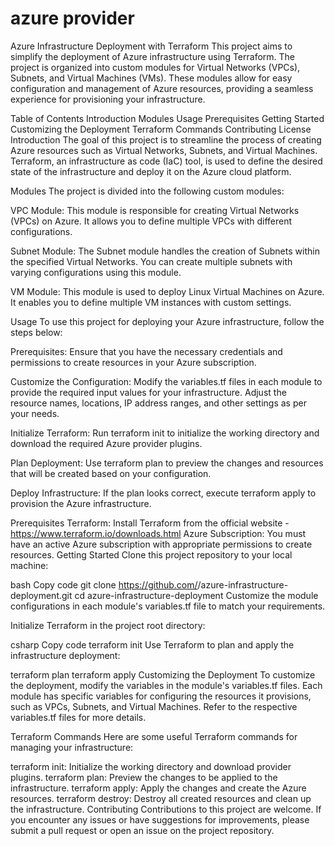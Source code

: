 # azure provider 
Azure Infrastructure Deployment with Terraform
This project aims to simplify the deployment of Azure infrastructure using Terraform. The project is organized into custom modules for Virtual Networks (VPCs), Subnets, and Virtual Machines (VMs). These modules allow for easy configuration and management of Azure resources, providing a seamless experience for provisioning your infrastructure.

Table of Contents
Introduction
Modules
Usage
Prerequisites
Getting Started
Customizing the Deployment
Terraform Commands
Contributing
License
Introduction
The goal of this project is to streamline the process of creating Azure resources such as Virtual Networks, Subnets, and Virtual Machines. Terraform, an infrastructure as code (IaC) tool, is used to define the desired state of the infrastructure and deploy it on the Azure cloud platform.

Modules
The project is divided into the following custom modules:

VPC Module: This module is responsible for creating Virtual Networks (VPCs) on Azure. It allows you to define multiple VPCs with different configurations.

Subnet Module: The Subnet module handles the creation of Subnets within the specified Virtual Networks. You can create multiple subnets with varying configurations using this module.

VM Module: This module is used to deploy Linux Virtual Machines on Azure. It enables you to define multiple VM instances with custom settings.

Usage
To use this project for deploying your Azure infrastructure, follow the steps below:

Prerequisites: Ensure that you have the necessary credentials and permissions to create resources in your Azure subscription.

Customize the Configuration: Modify the variables.tf files in each module to provide the required input values for your infrastructure. Adjust the resource names, locations, IP address ranges, and other settings as per your needs.

Initialize Terraform: Run terraform init to initialize the working directory and download the required Azure provider plugins.

Plan Deployment: Use terraform plan to preview the changes and resources that will be created based on your configuration.

Deploy Infrastructure: If the plan looks correct, execute terraform apply to provision the Azure infrastructure.

Prerequisites
Terraform: Install Terraform from the official website - https://www.terraform.io/downloads.html
Azure Subscription: You must have an active Azure subscription with appropriate permissions to create resources.
Getting Started
Clone this project repository to your local machine:

bash
Copy code
git clone https://github.com/<your-username>/azure-infrastructure-deployment.git
cd azure-infrastructure-deployment
Customize the module configurations in each module's variables.tf file to match your requirements.

Initialize Terraform in the project root directory:

csharp
Copy code
terraform init
Use Terraform to plan and apply the infrastructure deployment:

terraform plan
terraform apply
Customizing the Deployment
To customize the deployment, modify the variables in the module's variables.tf files. Each module has specific variables for configuring the resources it provisions, such as VPCs, Subnets, and Virtual Machines. Refer to the respective variables.tf files for more details.

Terraform Commands
Here are some useful Terraform commands for managing your infrastructure:

terraform init: Initialize the working directory and download provider plugins.
terraform plan: Preview the changes to be applied to the infrastructure.
terraform apply: Apply the changes and create the Azure resources.
terraform destroy: Destroy all created resources and clean up the infrastructure.
Contributing
Contributions to this project are welcome. If you encounter any issues or have suggestions for improvements, please submit a pull request or open an issue on the project repository.
